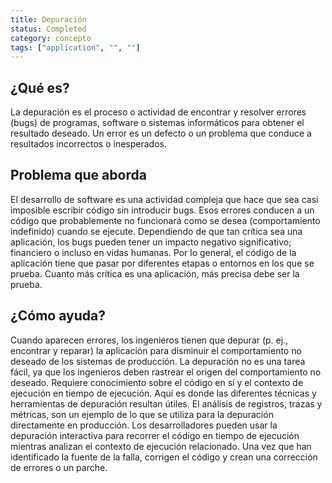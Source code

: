```yaml
---
title: Depuración
status: Completed
category: concepto
tags: ["application", "", ""]
---
```


## ¿Qué es?

La depuración es el proceso o actividad de encontrar y resolver errores (bugs) de programas, software o sistemas informáticos para obtener el resultado deseado.
Un error es un defecto o un problema que conduce a resultados incorrectos o inesperados.

## Problema que aborda

El desarrollo de software es una actividad compleja que hace que sea casi imposible escribir código sin introducir bugs.
Esos errores conducen a un código que probablemente no funcionará como se desea (comportamiento indefinido) cuando se ejecute.
Dependiendo de que tan crítica sea una aplicación, los bugs pueden tener un impacto negativo significativo; financiero o incluso en vidas humanas.
Por lo general, el código de la aplicación tiene que pasar por diferentes etapas o entornos en los que se prueba.
Cuanto más crítica es una aplicación, más precisa debe ser la prueba.

## ¿Cómo ayuda?

Cuando aparecen errores, los ingenieros tienen que depurar (p. ej., encontrar y reparar) la aplicación para disminuir el comportamiento no deseado de los sistemas de producción.
La depuración no es una tarea fácil, ya que los ingenieros deben rastrear el origen del comportamiento no deseado.
Requiere conocimiento sobre el código en sí y el contexto de ejecución en tiempo de ejecución.
Aquí es donde las diferentes técnicas y herramientas de depuración resultan útiles.
El análisis de registros, trazas y métricas, son un ejemplo de lo que se utiliza para la depuración directamente en producción.
Los desarrolladores pueden usar la depuración interactiva para recorrer el código en tiempo de ejecución mientras analizan el contexto de ejecución relacionado.
Una vez que han identificado la fuente de la falla, corrigen el código y crean una corrección de errores o un parche.
